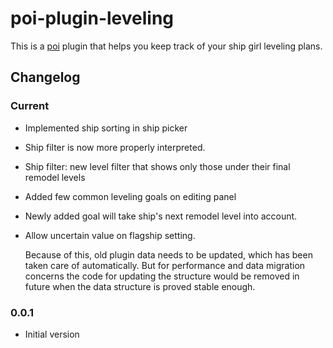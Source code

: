 # poi-plugin-leveling

This is a [poi](https://github.com/poooi/poi) plugin that helps you keep track of
your ship girl leveling plans.

## Changelog

### Current

- Implemented ship sorting in ship picker

- Ship filter is now more properly interpreted.

- Ship filter: new level filter that shows only those under their final remodel levels

- Added few common leveling goals on editing panel

- Newly added goal will take ship's next remodel level into account.

- Allow uncertain value on flagship setting.

    Because of this, old plugin data needs to be updated, which
    has been taken care of automatically. But for performance
    and data migration concerns
    the code for updating the structure would be removed in future
    when the data structure is proved stable enough.

### 0.0.1

- Initial version
